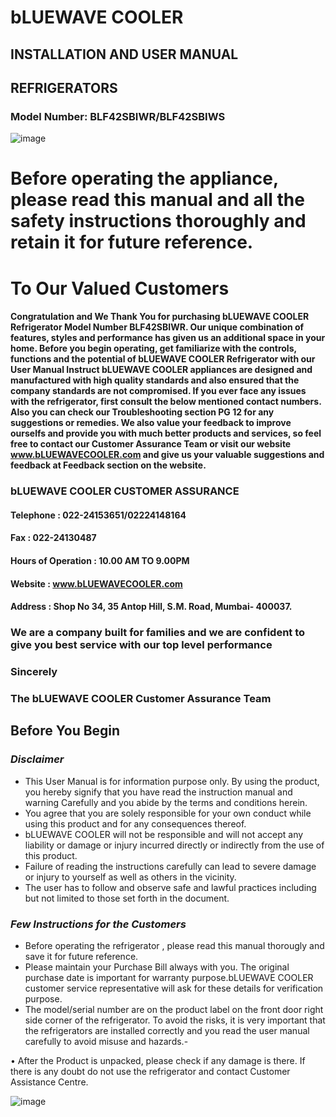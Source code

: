 # bLUEWAVE COOLER
INSTALLATION AND USER MANUAL
----
## REFRIGERATORS
### Model Number:  BLF42SBIWR/BLF42SBIWS

![image](https://github.com/Ashwininar/User-Manual/assets/130229745/6d7dba45-e67b-4e44-80ff-010173bed97d)
# Before operating the appliance, please read this manual and all the safety instructions thoroughly and retain it for future reference.

# To Our Valued Customers 
#### Congratulation and We Thank You for purchasing bLUEWAVE COOLER Refrigerator Model Number BLF42SBIWR. Our unique combination of features, styles and performance has given us an additional space in your home. Before you begin operating, get familiarize with the controls, functions and the potential of bLUEWAVE COOLER Refrigerator with our User Manual Instruct **bLUEWAVE COOLER** appliances are designed and manufactured with high quality standards and also ensured that the company standards are not compromised. If you ever face any issues with the refrigerator, first consult the below mentioned contact numbers. Also you can check our Troubleshooting section PG 12 for any suggestions or remedies. We also value your feedback to improve ourselfs and provide you with much better products and services, so feel free to contact our Customer Assurance Team or visit our website www.bLUEWAVECOOLER.com and give us your valuable suggestions and feedback at Feedback section on the website.
### bLUEWAVE COOLER CUSTOMER ASSURANCE
#### Telephone                 : 022-24153651/02224148164
#### Fax                       : 022-24130487
#### Hours of Operation        :  10.00 AM TO 9.00PM
#### Website                   : www.bLUEWAVECOOLER.com
#### Address                   :  Shop No 34, 35 Antop Hill,   S.M. Road, Mumbai- 400037.
### We are a company built for families and we are confident to give you best service with our top level performance 

### Sincerely
### The bLUEWAVE COOLER Customer Assurance Team

## Before You Begin

### *Disclaimer*

- This User Manual is for information purpose only. By using the product, you hereby signify that you have read the instruction manual and warning Carefully and you abide by the terms and conditions herein.
- You agree that you are solely responsible for your own conduct while using this product and for any consequences thereof.
- bLUEWAVE COOLER will not be responsible and will not accept any liability or damage or injury incurred directly or indirectly from the use of this product.
- Failure of reading the instructions carefully can lead to severe damage or injury to yourself as well as others in the vicinity.
- The user has to follow and observe safe and lawful practices including but not limited to those set forth in the document.

### *Few Instructions for the Customers*

- Before operating the refrigerator , please read this manual thorougly and save it for future reference. 
- Please maintain your Purchase Bill always with you. The original purchase date is important for warranty purpose.bLUEWAVE COOLER         customer service representative will ask for these details for verification purpose.
- The model/serial number are on the product label on the front door right side corner of the refrigerator.
To avoid the risks, it is very important that the refrigerators are installed correctly and you read the user manual carefully to avoid misuse and hazards.-

•	After the Product is unpacked, please check if any damage is there. If there is any doubt do not use the refrigerator and contact Customer Assistance Centre.

![image](https://github.com/Ashwininar/User-Manual/assets/130229745/f62736b1-d3b0-4b77-bbd0-7c10212536ec)

